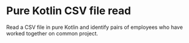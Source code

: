 # Pure Kotlin CSV file read
 Read a CSV file in pure Kotlin and identify pairs of employees who have worked together on common project.

